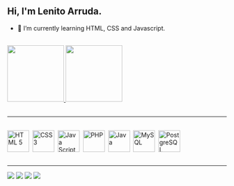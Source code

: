 ## Hi, I'm Lenito Arruda.

- 🌱 I’m currently learning HTML, CSS and Javascript.
<br>
<div>
  <a href="https://github.com/LenitoArruda">
    <img height="130em" src="https://github-readme-stats.vercel.app/api?username=LenitoArruda&count_private=true&show_icons=true&theme=city_lights">
    <img height="130em" src="https://github-readme-stats.vercel.app/api/top-langs/?username=LenitoArruda&layout=compact&langs_count=7&theme=city_lights"/>
  </a>
</div>
<br>
<hr width="100%">
<div style="display: inline_block"><br>
  <img align="center" alt="HTML 5" height="50em" width="50em" src="https://cdn.jsdelivr.net/gh/devicons/devicon/icons/html5/html5-original-wordmark.svg" />&nbsp
  <img align="center" alt="CSS 3" height="50em" width="50em" src="https://cdn.jsdelivr.net/gh/devicons/devicon/icons/css3/css3-original-wordmark.svg" />&nbsp  
  <img align="center" alt="Java Script" height="50em" width="50em" src="https://cdn.jsdelivr.net/gh/devicons/devicon/icons/javascript/javascript-original.svg" />&nbsp 
  <img align="center" alt="PHP" height="50em" width="50em" src="https://cdn.jsdelivr.net/gh/devicons/devicon/icons/php/php-original.svg" />&nbsp 
  <img align="center" alt="Java" height="50em" width="50em" src="https://cdn.jsdelivr.net/gh/devicons/devicon/icons/java/java-original.svg"/>&nbsp
  <img align="center" alt="MySQL" height="50em" width="50em" src="https://cdn.jsdelivr.net/gh/devicons/devicon/icons/mysql/mysql-original-wordmark.svg"/>&nbsp
  <img align="center" alt="PostgreSQL" height="50em" width="50em" src="https://cdn.jsdelivr.net/gh/devicons/devicon/icons/postgresql/postgresql-original-wordmark.svg"/>
</div>
<br>
<hr width="100%">
<div>
  <a href="https://www.facebook.com/lenito.arruda" target="_blank"><img src="https://img.shields.io/badge/Facebook-1877F2?style=for-the-badge&logo=facebook&logoColor=white" target="_blank"></a>
  <a href="https://www.instagram.com/lenitoarruda/" target="_blank"><img src="https://img.shields.io/badge/Instagram-E4405F?style=for-the-badge&logo=instagram&logoColor=white" target="_blank"></a>
  <a href="https://www.linkedin.com/in/lenito-arruda-0065526a/" target="_blank"><img src="https://img.shields.io/badge/-LinkedIn-%230077B5?style=for-the-badge&logo=linkedin&logoColor=white" target="_blank"></a> 
  <a href = "mailto:lenitoarruda@hotmail.com"><img src="https://img.shields.io/badge/-Gmail-%23333?style=for-the-badge&logo=gmail&logoColor=white" target="_blank"></a>
  </div>
